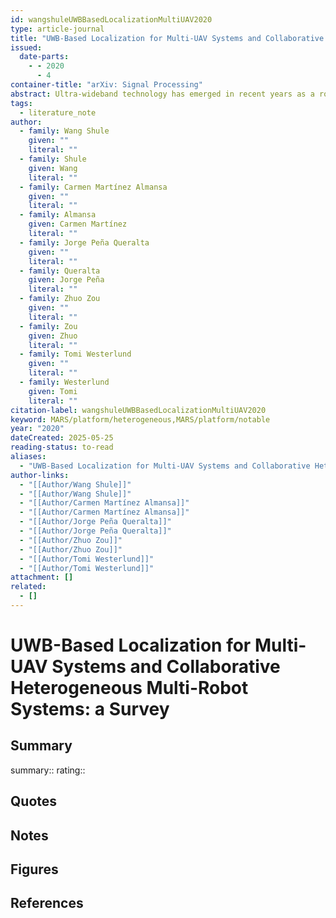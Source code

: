 ```yaml
---
id: wangshuleUWBBasedLocalizationMultiUAV2020
type: article-journal
title: "UWB-Based Localization for Multi-UAV Systems and Collaborative Heterogeneous Multi-Robot Systems: a Survey"
issued:
  date-parts:
    - - 2020
      - 4
container-title: "arXiv: Signal Processing"
abstract: Ultra-wideband technology has emerged in recent years as a robust solution for localization in GNSS denied environments. In particular, its high accuracy when compared to other wireless localization solutions is enabling a wider range of collaborative and multi-robot application scenarios, being able to replace more complex and expensive motion-capture areas for use cases where accuracy in the order of tens of centimeters is sufficient. We present the first survey of UWB-based localization focused on multi-UAV systems and heterogeneous multi-robot systems. We have found that previous literature reviews do not consider in-depth the challenges in both aerial navigation and navigation with multiple robots, but also in terms of heterogeneous multi-robot systems. In particular, this is, to the best of our knowledge, the first survey to review recent advances in UWB-based (i) methods that enable ad-hoc and dynamic deployments; (ii) collaborative localization techniques; and (iii) cooperative sensing and cooperative maneuvers such as UAV docking on mobile platforms. Finally, we also review existing datasets and discuss the potential of this technology for both localization in GNSS-denied environments and collaboration in multi-robot systems.
tags:
  - literature_note
author:
  - family: Wang Shule
    given: ""
    literal: ""
  - family: Shule
    given: Wang
    literal: ""
  - family: Carmen Martínez Almansa
    given: ""
    literal: ""
  - family: Almansa
    given: Carmen Martínez
    literal: ""
  - family: Jorge Peña Queralta
    given: ""
    literal: ""
  - family: Queralta
    given: Jorge Peña
    literal: ""
  - family: Zhuo Zou
    given: ""
    literal: ""
  - family: Zou
    given: Zhuo
    literal: ""
  - family: Tomi Westerlund
    given: ""
    literal: ""
  - family: Westerlund
    given: Tomi
    literal: ""
citation-label: wangshuleUWBBasedLocalizationMultiUAV2020
keyword: MARS/platform/heterogeneous,MARS/platform/notable
year: "2020"
dateCreated: 2025-05-25
reading-status: to-read
aliases:
  - "UWB-Based Localization for Multi-UAV Systems and Collaborative Heterogeneous Multi-Robot Systems: a Survey"
author-links:
  - "[[Author/Wang Shule]]"
  - "[[Author/Wang Shule]]"
  - "[[Author/Carmen Martínez Almansa]]"
  - "[[Author/Carmen Martínez Almansa]]"
  - "[[Author/Jorge Peña Queralta]]"
  - "[[Author/Jorge Peña Queralta]]"
  - "[[Author/Zhuo Zou]]"
  - "[[Author/Zhuo Zou]]"
  - "[[Author/Tomi Westerlund]]"
  - "[[Author/Tomi Westerlund]]"
attachment: []
related:
  - []
---
```


# UWB-Based Localization for Multi-UAV Systems and Collaborative Heterogeneous Multi-Robot Systems: a Survey

## Summary
summary::
rating::

## Quotes

## Notes

## Figures

## References



